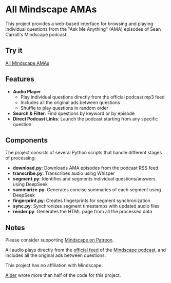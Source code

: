 
# All Mindscape AMAs

This project provides a web-based interface for browsing and playing 
individual questions from the
"Ask Me Anything" (AMA) episodes of Sean Carroll's Mindscape podcast. 

## Try it

<a href="https://paul-gauthier.github.io/all-mindscape-amas/">
  All Mindscape AMAs
</a>

## Features

- **Audio Player**
  - Play individual questions directly from the official podcast mp3 feed
  - Includes all the original ads between questions
  - Shuffle to play questions in random order
- **Search & Filter**: Find questions by keyword or by episode
- **Direct Podcast Links**: Launch the podcast starting from any specific question

## Components

The project consists of several Python scripts that handle different stages of processing:

- **download.py**: Downloads AMA episodes from the podcast RSS feed
- **transcribe.py**: Transcribes audio using Whisper
- **segment.py**: Identifies and segments individual questions/answers using DeepSeek
- **summarize.py**: Generates concise summaries of each segment using DeepSeek
- **fingerprint.py**: Creates fingerprints for segment synchronization
- **sync.py**: Synchronizes segment timestamps with updated audio files
- **render.py**: Generates the HTML page from all the processed data

## Notes

Please consider supporting
<a href="https://www.patreon.com/seanmcarroll" target="_blank" rel="noopener noreferrer">
    Mindscape on Patreon</a>.

All audio plays directly from the
<a href="https://art19.com/shows/sean-carrolls-mindscape" target="_blank" rel="noopener noreferrer">
    official feed</a> of the
<a href="https://www.preposterousuniverse.com/podcast/" target="_blank" rel="noopener noreferrer">
    Mindscape podcast</a>,
and includes all the original ads between questions.

This project has no affiliation with Mindscape.

[Aider](https://aider.chat/) wrote more than half of the code for this project.

